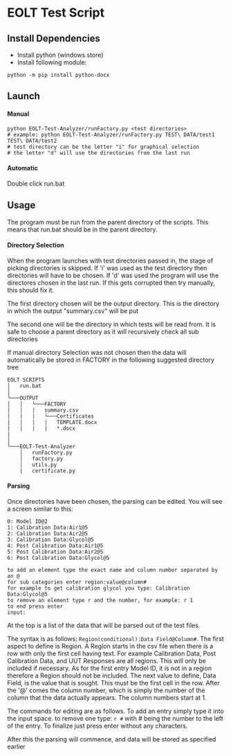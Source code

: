 # EOLT Test Script

## Install Dependencies

* Install python (windows store)
* Install following module:
```shell
python -m pip install python-docx
```

## Launch

#### Manual
```shell
python EOLT-Test-Analyzer/runFactory.py <test directories>
# example: python EOLT-Test-Analyzer/runFactory.py TEST\ DATA/test1 TEST\ DATA/test2
# test directory can be the letter "i" for graphical selection
# the letter "d" will use the directories from the last run 
``` 
#### Automatic
Double click run.bat


## Usage

The program must be run from the parent directory of the scripts. This means that run.bat should be in the parent directory. 

#### Directory Selection
When the program launches with test directories passed in, the stage of picking directories is skipped. If 'i' was used as the test directory then directories will have to be chosen. If 'd' was used the program will use the directores chosen in the last run. If this gets corrupted then try manually, this should fix it.

The first directory chosen will be the output directory. This is the directory in which the output "summary.csv" will be put

The second one will be the directory in which tests will be read from. It is safe to choose a parent directory as it will recursively check all sub directories

If manual directory Selection was not chosen then the data will automatically be stored in FACTORY in the following suggested directory tree

```
EOLT SCRIPTS
│   run.bat    
│
└───OUTPUT
│   │   └───FACTORY
|   |   |   summary.csv
|   |   |   └───Certificates
|   |   |   |   TEMPLATE.docx
|   |   |   |   *.docx
|   
│   
└───EOLT-Test-Analyzer
    │   runFactory.py
    │   factory.py
    |   utils.py
    |   certificate.py
```

#### Parsing
Once directories have been chosen, the parsing can be edited. You will see a screen similar to this:

```
0: Model ID@2
1: Calibration Data:Air1@5
2: Calibration Data:Air2@5
3: Calibration Data:Glycol@5
4: Post Calibration Data:Air1@5
5: Post Calibration Data:Air2@5
6: Post Calibration Data:Glycol@5

to add an element type the exact name and column number separated by an @
for sub categories enter region:value@column#
for example to get calibration glycol you type: Calibration Data:Glycol@5
to remove an element type r and the number, for example: r 1
to end press enter
input:
```
At the top is a list of the data that will be parsed out of the test files. 

The syntax is as follows: ```Region(conditional):Data Field@Column#```. The first aspect to define is Region. A Region starts in the csv file when there is a row with only the first cell having text. For example Calibration Data, Post Calibration Data, and UUT Responses are all regions. This will only be included if necessary. As for the first entry Model ID, it is not in a region therefore a Region should not be included. The next value to define, Data Field, is the value that is sought. This must be the first cell in the row. After the '@' comes the column number, which is simply the number of the column that the data actually appears. The column numbers start at 1. 

The commands for editing are as follows. To add an entry simply type it into the input space. to remove one type: ```r #``` with # being the number to the left of the entry. To finalize just press enter without any characters.

After this the parsing will commence, and data will be stored as specified earlier